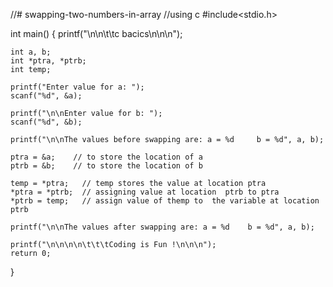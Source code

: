 //# swapping-two-numbers-in-array
//using c
#include<stdio.h>

int main()
{
    printf("\n\n\t\tc bacics\n\n\n");

    int a, b;
    int *ptra, *ptrb;
    int temp;

    printf("Enter value for a: ");
    scanf("%d", &a);

    printf("\n\nEnter value for b: ");
    scanf("%d", &b);

    printf("\n\nThe values before swapping are: a = %d     b = %d", a, b);

    ptra = &a;    // to store the location of a
    ptrb = &b;    // to store the location of b

    temp = *ptra;   // temp stores the value at location ptra
    *ptra = *ptrb;  // assigning value at location  ptrb to ptra
    *ptrb = temp;   // assign value of themp to  the variable at location ptrb

    printf("\n\nThe values after swapping are: a = %d    b = %d", a, b);

    printf("\n\n\n\n\t\t\tCoding is Fun !\n\n\n");
    return 0;

}
